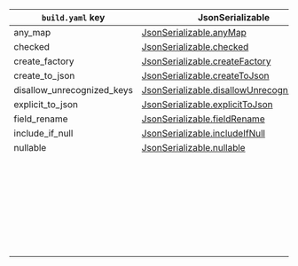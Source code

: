 | `build.yaml` key           | JsonSerializable                            | JsonKey                     |
| -------------------------- | ------------------------------------------- | --------------------------- |
| any_map                    | [JsonSerializable.anyMap]                   |                             |
| checked                    | [JsonSerializable.checked]                  |                             |
| create_factory             | [JsonSerializable.createFactory]            |                             |
| create_to_json             | [JsonSerializable.createToJson]             |                             |
| disallow_unrecognized_keys | [JsonSerializable.disallowUnrecognizedKeys] |                             |
| explicit_to_json           | [JsonSerializable.explicitToJson]           |                             |
| field_rename               | [JsonSerializable.fieldRename]              |                             |
| include_if_null            | [JsonSerializable.includeIfNull]            | [JsonKey.includeIfNull]     |
| nullable                   | [JsonSerializable.nullable]                 | [JsonKey.nullable]          |
|                            |                                             | [JsonKey.defaultValue]      |
|                            |                                             | [JsonKey.disallowNullValue] |
|                            |                                             | [JsonKey.fromJson]          |
|                            |                                             | [JsonKey.ignore]            |
|                            |                                             | [JsonKey.name]              |
|                            |                                             | [JsonKey.required]          |
|                            |                                             | [JsonKey.toJson]            |

[JsonSerializable.anyMap]: https://pub.dartlang.org/documentation/json_annotation/latest/json_annotation/JsonSerializable/anyMap.html
[JsonSerializable.checked]: https://pub.dartlang.org/documentation/json_annotation/latest/json_annotation/JsonSerializable/checked.html
[JsonSerializable.createFactory]: https://pub.dartlang.org/documentation/json_annotation/latest/json_annotation/JsonSerializable/createFactory.html
[JsonSerializable.createToJson]: https://pub.dartlang.org/documentation/json_annotation/latest/json_annotation/JsonSerializable/createToJson.html
[JsonSerializable.disallowUnrecognizedKeys]: https://pub.dartlang.org/documentation/json_annotation/latest/json_annotation/JsonSerializable/disallowUnrecognizedKeys.html
[JsonSerializable.explicitToJson]: https://pub.dartlang.org/documentation/json_annotation/latest/json_annotation/JsonSerializable/explicitToJson.html
[JsonSerializable.fieldRename]: https://pub.dartlang.org/documentation/json_annotation/latest/json_annotation/JsonSerializable/fieldRename.html
[JsonSerializable.includeIfNull]: https://pub.dartlang.org/documentation/json_annotation/latest/json_annotation/JsonSerializable/includeIfNull.html
[JsonKey.includeIfNull]: https://pub.dartlang.org/documentation/json_annotation/latest/json_annotation/JsonKey/includeIfNull.html
[JsonSerializable.nullable]: https://pub.dartlang.org/documentation/json_annotation/latest/json_annotation/JsonSerializable/nullable.html
[JsonKey.nullable]: https://pub.dartlang.org/documentation/json_annotation/latest/json_annotation/JsonKey/nullable.html
[JsonKey.defaultValue]: https://pub.dartlang.org/documentation/json_annotation/latest/json_annotation/JsonKey/defaultValue.html
[JsonKey.disallowNullValue]: https://pub.dartlang.org/documentation/json_annotation/latest/json_annotation/JsonKey/disallowNullValue.html
[JsonKey.fromJson]: https://pub.dartlang.org/documentation/json_annotation/latest/json_annotation/JsonKey/fromJson.html
[JsonKey.ignore]: https://pub.dartlang.org/documentation/json_annotation/latest/json_annotation/JsonKey/ignore.html
[JsonKey.name]: https://pub.dartlang.org/documentation/json_annotation/latest/json_annotation/JsonKey/name.html
[JsonKey.required]: https://pub.dartlang.org/documentation/json_annotation/latest/json_annotation/JsonKey/required.html
[JsonKey.toJson]: https://pub.dartlang.org/documentation/json_annotation/latest/json_annotation/JsonKey/toJson.html
